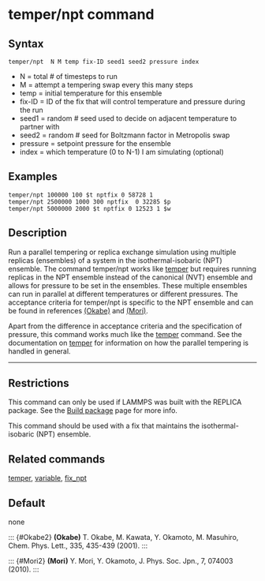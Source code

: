 # temper/npt command

## Syntax

    temper/npt  N M temp fix-ID seed1 seed2 pressure index

-   N = total \# of timesteps to run
-   M = attempt a tempering swap every this many steps
-   temp = initial temperature for this ensemble
-   fix-ID = ID of the fix that will control temperature and pressure
    during the run
-   seed1 = random \# seed used to decide on adjacent temperature to
    partner with
-   seed2 = random \# seed for Boltzmann factor in Metropolis swap
-   pressure = setpoint pressure for the ensemble
-   index = which temperature (0 to N-1) I am simulating (optional)

## Examples

``` LAMMPS
temper/npt 100000 100 $t nptfix 0 58728 1
temper/npt 2500000 1000 300 nptfix  0 32285 $p
temper/npt 5000000 2000 $t nptfix 0 12523 1 $w
```

## Description

Run a parallel tempering or replica exchange simulation using multiple
replicas (ensembles) of a system in the isothermal-isobaric (NPT)
ensemble. The command temper/npt works like [temper](temper) but
requires running replicas in the NPT ensemble instead of the canonical
(NVT) ensemble and allows for pressure to be set in the ensembles. These
multiple ensembles can run in parallel at different temperatures or
different pressures. The acceptance criteria for temper/npt is specific
to the NPT ensemble and can be found in references [(Okabe)](Okabe2) and
[(Mori)](Mori2).

Apart from the difference in acceptance criteria and the specification
of pressure, this command works much like the [temper](temper) command.
See the documentation on [temper](temper) for information on how the
parallel tempering is handled in general.

------------------------------------------------------------------------

## Restrictions

This command can only be used if LAMMPS was built with the REPLICA
package. See the [Build package](Build_package) page for more info.

This command should be used with a fix that maintains the
isothermal-isobaric (NPT) ensemble.

## Related commands

[temper](temper), [variable](variable), [fix_npt](fix_nh)

## Default

none

::: {#Okabe2}
**(Okabe)** T. Okabe, M. Kawata, Y. Okamoto, M. Masuhiro, Chem. Phys.
Lett., 335, 435-439 (2001).
:::

::: {#Mori2}
**(Mori)** Y. Mori, Y. Okamoto, J. Phys. Soc. Jpn., 7, 074003 (2010).
:::
